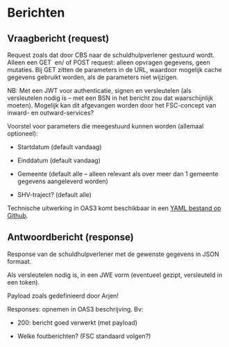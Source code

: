 # Berichten

## Vraagbericht (request)

Request zoals dat door CBS naar de schuldhulpverlener gestuurd wordt. Alleen een GET  en/ of POST request: alleen opvragen gegevens, geen mutaties. Bij GET zitten de parameters in de URL, waardoor mogelijk cache gegevens gebruikt worden, als de parameters niet wijzigen. 

NB: Met een JWT voor authenticatie, signen en versleutelen (als versleutelen nodig is – met een BSN in het bericht zou dat waarschijnlijk moeten). Mogelijk kan dit afgevangen worden door het FSC-concept van inward- en outward-services? 

Voorstel voor parameters die meegestuurd kunnen worden (allemaal optioneel): 

- Startdatum (default vandaag) 

- Einddatum (default vandaag) 

- Gemeente (default alle – alleen relevant als over meer dan 1 gemeente gegevens aangeleverd worden) 

- SHV-traject? (default alle) 

Technische uitwerking in OAS3 komt beschikbaar in een [YAML bestand op Github](https://github.com/Govert-Claus/DDAS-API/blob/main/v0.1/DDAS_opzetje_v0.0.2.yaml).

## Antwoordbericht (response)

Response van de schuldhulpverlener met de gewenste gegevens in JSON formaat. 

Als versleutelen nodig is, in een JWE vorm (eventueel gezipt, versleuteld in een token). 

Payload zoals gedefinieerd door Arjen! 

Responses: opnemen in OAS3 beschrijving. Bv: 

- 200: bericht goed verwerkt (met payload) 

- Welke foutberichten? (FSC standaard volgen?) 

